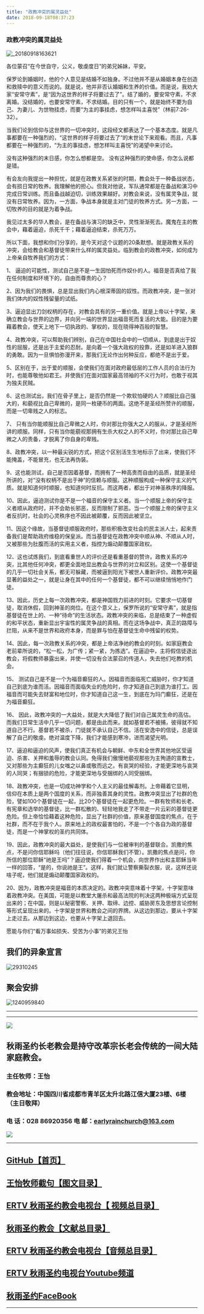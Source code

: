 ```yaml
---
title: "政教冲突的属灵益处"
date: 2018-09-18T08:37:23
---
```


### 政教冲突的属灵益处

![_20180918163621](https://user-images.githubusercontent.com/37917810/45675101-1991af80-bb61-11e8-862f-7318a522d53e.jpg)


各位蒙召“在今世自守，公义，敬虔度日”的弟兄姊妹，平安。

保罗论到婚姻时，他的个人意见是结婚不如独身。不过他并不是从婚姻本身在创造和救赎中的意义而说的。就是说，他并非否认婚姻和生养的价值。而是说，我劝大家“安常守素”，是“因为这世界的样子将要过去了”。结了婚的，要安常守素，不求离婚。没结婚的，也要安常守素，不求结婚。目的只有一个，就是始终不要为自己、为妻儿、为世物挂虑，而要“为主的事挂虑，想怎样叫主喜悦”（林前7:26-32）。

当我们论到信仰与这世界的一切冲突时，这段经文都表达了一个基本态度。就是凡事都要在一种强烈的，“这世界的样子将要过去了”的末世论下来观看。而且，凡事都要在一种强烈的，“为主的事挂虑，想怎样叫主喜悦”的渴望中来讨论。

没有这种强烈的末日感，你怎么想都是空。
没有这种强烈的使命感，你怎么说都是错。

有会友向我提出一种担忧，就是在政教关系紧张的时期，教会处于一种备战状态，会有损日常的牧养。我理解他的担心。但我对他说，军队通常都是在备战和演习中完成日常训练。而且备战越迫切，训练效果越好。对教会来说，没有属灵争战，就没有日常牧养。因为，一方面，争战本身就是主对门徒的牧养方式。另一方面，一切牧养的目的就是为着争战。

我见过太多的华人教会，是在备战与演习的缺乏中，灵性渐渐死去。魔鬼在主的教会中，藉着逼迫，杀死千千；藉着逼迫结束，杀死万万。

所以下面，我想和你们分享的，是今天对这个议题的20条默想。就是政教关系的冲突，会给教会和基督徒带来什么样的属灵益处。临到教会的政教冲突，如何成为上帝亲自牧养我们的方式：

1、 逼迫的可能性，测试自己是不是一生因怕死而作奴仆的人。福音是否真给了我在任何制度和环境下的，自由而尊贵的心？

2、因为我们的畏惧，总是显出我们内心根深蒂固的奴性。而政教冲突，是一张对我们体内的奴性残留量的试纸。

3、逼迫显出刀剑权柄的存在，对教会具有的另一重价值。就是上帝以十字架，来确立教会与世界的边界，并向另一端的世界显出福音死而复活的大能。目的是为要藉着教会，使天上地下一切执政的、掌权的，现在晓得神百般的智慧。

4、政教冲突，可以帮助我们辨别，自己在中国社会中的一切顺从，到底是出于奴性的屈服，还是出于主爱的忍耐。是向着一个强大政权的投靠，还是如羊进入狼群的勇敢。因为一旦惧怕弥漫开来，那我们无论作出何种反应，都绝不是出于爱。

5、区别在于，出于爱的顺服，会使我们在面对政府最低层的工作人员的合法行为时，也能尊敬他如君王。并使我们在面对国家最高领袖的不义行为时，也敢于视其为独夫民贼。

6、这也测试出，我们在骨子里上，是否仍然是一个欺软怕硬的人？顺服比自己强大的，和藐视比自己卑微的，是同一枚硬币的两面。这绝不是圣经所赞许的顺服，而是一切卑贱之人的标志。

7、 只有当你能顺服比自己卑微之人时，你对那比你强大之人的服从，才是圣经所讲的顺服。同样，只有当你能藐视那拥有生杀大权之人的不义时，你对那比自己卑微之人的责备，才脱离了你自身的卑贱。

8、政教冲突，以一种最尖锐的方式，把这个区别活生生地标示了出来，使我们不能掩盖，不能冒充，也无法再伪装。

9、这也能测试，自己是否因着基督，而拥有了一种高贵而自由的品质，就是圣经所讲的，对“没有权柄不是出于神”的信赖与顺服。这种顺服构成一种保守主义的气质。就是知道何时顺服，也知道何时反抗。而这两者，都出于对神圣秩序的降服。

10、因此，逼迫测试你是不是一个福音的保守主义者。当一个顺服上帝的保守主义者顺从政府时，并不会助长邪恶，反而限制了邪恶。当一个顺服上帝的保守主义者反抗时，社会的心灵秩序也不因此被颠覆，反而因此被坚立。

11、因这个缘故，当基督徒顺服政府时，那些积极改变社会的民主派人士，起来责备我们是帮助政府维稳的保皇派。而当基督徒在政教冲突中顺从神、不顺从人时，又被那些为肚腹而活的实用主义者，指控为煽动颠覆国家政权。

12、这也试炼我们，到底看重世人的评价还是看重基督的赞许。政教关系的冲突，比其他任何冲突，都更全面地显出教会与世界的对立和区别。这使一个基督徒的几乎一切社会关系，都无可躲藏，而被逼到阳光下被世人重新评价。政教冲突最显著的益处之一，就是让身在其中的任何一个基督徒，都不可以继续悄悄地作门徒。

13、因此，历史上每一次政教冲突，都是神国戮力前进的时刻。它要求一切基督徒，取消休假，回到神圣的岗位。在这个意义上，保罗所说的“安常守素”，就是指基督徒在世上的、一种“待命”的生活状态。政教冲突的来临，总是结束了一种虚假的和平状态，重新显出宇宙性的属灵争战的真相。而在这场争战中，真正的路障与拦阻，从来不是世界和政府本身，而是罪与怕在基督徒生命中残留的权势。

14、因此，每一次政教关系的冲突，都是上帝洁净祂的教会的时刻。如家庭教会老前辈所说的，“松一松，为广传；紧一紧，为拣选”。在逼迫中，主将假信徒逐出教会，将假教师暴露出来，并使一切没有合法蒙召的传道人，失去他们吃教的机会。

15、 测试自己是不是一个为福音癫狂的人。因福音而面临死亡威胁时，你才知道自己到底为谁而活。因福音而面临失业的危险时，你才知道自己到底为谁打工。因福音而可能失去财富和地位时，你才知道自己这一生，到底在为玛门癫狂，还是在为福音癫狂。

16、 因此，政教冲突的一大益处，就是大大降低了我们对自己属灵生命的高估。而我们日常生活中几乎一切问题，都是由此而来。就如基督若不被捕，彼得就不知道自己不行。基督若不被杀，门徒就不承认自己不信。活在安逸中的信徒，总是误解了自己的敬虔。绝对温度下降，我们才能感到寒冷，进而渴望光明。

17、逼迫和逼迫的风声，使我们真正有机会与朝鲜、中东和全世界其他地区受逼迫、杀害、关押和羞辱的教会认同。免得我们傲慢地藐视那些为主殉道的宣教士，又对那些为主癫狂的儿女嗤之以鼻或敬而远之。有哀哭的经验，才能更深地与哀哭的人同哭；有捆锁的危险，才能更深地与受捆绑的人同受捆绑。

18、政教冲突，也是一切成功神学和个人主义的最佳解毒剂。上帝藉着它显明，信仰在本质上是两个国度的关系，而非独善其身的灵性。政教冲突显出了社群的危险，譬如100个基督徒在一起，比20个基督徒在一起更危险。一群有牧师和长老、有宪章和选举的基督徒，比一群松散的、轻轻地我走了不带走一片云彩的基督徒更危险。但上帝恰恰藉着这种危险，显出了社群的价值，原来基督国度的焦点，在于社群，而不在于我个人。原来地上的政权最害怕的，不是一个个各自为政的基督徒，而是一个神掌权的圣约共同体。

 19、因此，政教冲突的最大益处，是使我们与一位被审判的基督联合。凯撒的焦点，不是问你信耶稣吗（他们往往说，你信耶稣我们不管）。凯撒的焦点是问，你所信的那位耶稣“祂是王吗”？逼迫使我们得着一个机会，向世界作出和主耶稣当年一样的回答，“是的，你说祂是王”。这样，我们就让警察撕裂衣服，说，这样还说啥子呢，他们就是煽动颠覆国家政权的。
 
20、因为，政教冲突是福音的本质决定的。政教冲突意味着十字架，十字架意味着政教冲突。在美国，可能是以教堂大屠杀和最高法院的判决这两种极端方式呈现出来的；在中国，则是以秘密警察、关押、取缔、边控、威胁房东及思想言论控制等形式呈现出来的。十字架是世界和教会之间的界牌。从这边到那边，要从十字架上走过去。从那边到这边，也要从十字架上退回去。



愿能与你们“看万事如损失、受苦为小事”的弟兄王怡

## 我们的异象宣言


![29310245](https://user-images.githubusercontent.com/37917810/40770705-0e303450-64ee-11e8-8a68-01700194500a.jpg)


## 聚会安排 


![1240959840](https://user-images.githubusercontent.com/37917810/40770738-27f07d3c-64ee-11e8-960f-42a2758933a3.jpg)


------------------------------------------------------------------------------------------------------------
------------------------------------------------------------------------------------------------------------
<img src="http://ww1.sinaimg.cn/large/00763B6bgy1fpvojilplcj308008074j.jpg"/>



## 秋雨圣约长老教会是持守改革宗长老会传统的一间大陆家庭教会。 

###  主任牧师：王怡 
###  教会地址：中国四川省成都市青羊区太升北路江信大厦23楼、6楼（主日敬拜）
###  电        话：028 86920356           电        邮：earlyrainchurch@163.com
<img src="http://ww1.sinaimg.cn/large/00763B6bly1fq11ea2huhg304201qgm0.gif"/>


------------------------------------------------------------------------------------------------------------

## [GitHub【首页】](https://github.com/chengduqiuyu/-/issues)

## [王怡牧师截句【图文目录】](https://github.com/chengduqiuyu/-/issues/31)

## [ERTV 秋雨圣约教会电视台【 视频总目录】](https://github.com/chengduqiuyu/-/issues/16)

## [秋雨圣约教会【文献总目录】](https://github.com/chengduqiuyu/-/issues/15)

## [ERTV 秋雨圣约教会电视台【音频总目录】](https://github.com/chengduqiuyu/-/issues/13)

##  [ERTV 秋雨圣约电视台Youtube频道](https://www.youtube.com/channel/UCn7IF7YEKrgKi0LaCsX8YCg/about)

## [秋雨圣约FaceBook](https://www.facebook.com/church.earlyraincovenant)
------------------------------------------------------------------------------------------------------------


